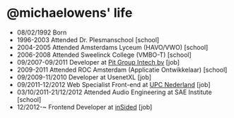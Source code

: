 @michaelowens' life
===============

- 08/02/1992 Born
- 1996-2003 Attended Dr. Plesmanschool [school]
- 2004-2005 Attended Amsterdams Lyceum (HAVO/VWO) [school]
- 2006-2008 Attended Sweelinck College (VMBO-T) [school]
- 09/2007-09/2011 Developer at [Pit Group Intech bv](http://pitgroup.nl) [job]
- 2009-2011 Attended ROC Amsterdam (Applicatie Ontwikkelaar) [school]
- 09/2009-11/2010 Developer at UsenetXL [job]
- 09/2011-12/2012 Web Specialist Front-end at [UPC Nederland](http://upc.nl) [job]
- 03/10/2011-21/12/2012 Attended Audio Engineering at SAE Institute [school]
- 12/2012-~ Frontend Developer at [inSided](http://insided.nl) [job]